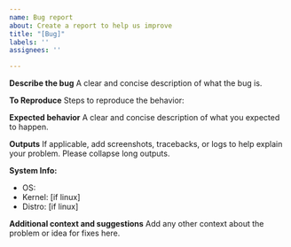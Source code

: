 ```yaml
---
name: Bug report
about: Create a report to help us improve
title: "[Bug]"
labels: ''
assignees: ''

---
```


**Describe the bug**
A clear and concise description of what the bug is.

**To Reproduce**
Steps to reproduce the behavior:

**Expected behavior**
A clear and concise description of what you expected to happen.

**Outputs**
If applicable, add screenshots, tracebacks, or logs to help explain your problem. Please collapse long outputs.

**System Info:**
 - OS: 
 - Kernel: [if linux]
 - Distro: [if linux]

**Additional context and suggestions**
Add any other context about the problem or idea for fixes here.

